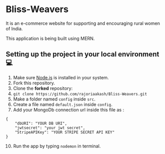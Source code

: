 # Bliss-Weavers
It is an e-commerce website for supporting and encouraging rural women of India.

This application is being built using MERN.
## Setting up the project in your local environment💻
1. Make sure [Node.js](https://nodejs.org/en/download/) is installed in your system.
2. Fork this repository.
3. Clone the **forked** repository:
5. `git clone https://github.com/rajoriaakash/Bliss-Weavers.git`
7. Make a folder named `config` inside `src`.
8. Create a file named `default.json` inside `config`.
9. Add your MongoDb connection url inside this file as : 
```
{
    "dbURI": "YOUR DB URI",
    "jwtsecret": "your jwt secret",
    "StripeAPIKey": "YOUR STRIPE SECRET API KEY"
}
```
10. Run the app by typing `nodemon` in terminal.
